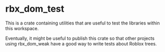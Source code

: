 # rbx_dom_test
This is a crate containing utilities that are useful to test the libraries within this workspace.

Eventually, it might be useful to publish this crate so that other projects using rbx_dom_weak have a good way to write tests about Roblox trees.